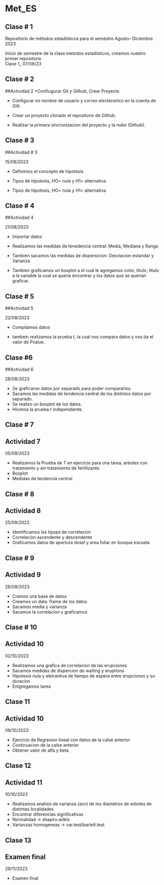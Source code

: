 # Met_ES
## Clase # 1
Repositorio de métodos estadísticos para el semestre Agosto- Diciembre 2023 

Inicio de semestre de la clase metodos estadisticos,  creamos nuestro primer repositorio  
Clase 1_ 07/08/23

## Clase # 2
##Actividad 2 
+Confiugurar Git y Github, Crear Proyecto 

+ Configurar mi nombre de usuario y correo electeronico en la cuenta de Gitt.

+ Crear un proyecto clonado el repositorio de Github.

+ Realizar la primera sincronizacion del proyecto y la nube (Github).

## Clase # 3
##Actividad # 3

15/08/2023

+ Definimos el concepto de hipotesis 

+ Tipos de hipotesis, HO= nula y H1= alternativa 

+ Tipos de hipotesis, HO= nula y H1= alternativa 

## Clase # 4
##Actividad 4 

21/08/2023

+ Importar datos 

+ Realizamos las medidas de tenedencia central: Media, Mediana y Rango 

+ Tambien sacamos las medidas de dispersicion: Desviacion estandar y Varianza

+ Tambien graficamos un boxplot a el cual le agregamos color, titulo, titulo a la variable la cual se queria encontrar y los datos que se querian graficar.

## Clase # 5
##Actividad 5

22/08/2023

+ Compilamos datos 

+ tambein realizamos la prueba t, la cual nos compara datos y nos da el valor de Pvalue. 

## Clase #6
##Actividad 6

28/08/2023

+ Se graficaron datos por separado para poder compararlos.
+ Sacamos las medidas de tendencia central de los distintos datos por separado.
+ Se realizo un boxplot de los datos. 
+ Hicimos la prueba t independiente. 

## Clase # 7
## Actividad 7

05/09/2023

+ Realizamos la Prueba de T en ejercicio para una tarea, arboles con tratamiento y sin tratamiento de fertilizante.
+ Boxplot 
+ Medidas de tendencia central 

## Clase # 8
## Actividad 8

25/09/2023

+ Identificamos los tipops de correlacion 
+ Correlacion ascendente y descendente 
+ Graficamos datos de apertura dosel y area foliar en bosque escuela 

## Clase # 9
## Actividad 9 

26/09/2023

+ Cramos una base de datos 
+ Creamos un data. frame de los datos 
+ Sacamos media y varianza 
+ Sacamos la correlacion y graficamos 

## Clase # 10
## Actividad 10 

02/10/2023

+ Realizamos una grafica de correlacion de las erupciones
+ Sacamos medidas de dispercion de waiting y eruptions
+ Hipotesis nula y aletrantiva de tiempo de espera entre erupciones y su duracion
+ Entgregamos tarea 

## Clase 11
## Actividad 10

09/10/2023

+ Ejercicio de Regresion lineal con datos de la calse anterior 
+ Continuacion de la calse anterior
+ Obtener valor de alfa y beta 

## Clase 12 
## Actividad 11 

10/10/2023

+ Realizamos analisis de varianza (aov) de los diametros de arboles de distintas localidades
+ Encontrar diferencias significativas 
+ Normalidad -> shapiro.wilkls
+ Varianzas homogeneas -> var.test/barlett.test

## Clase 13 
## Examen final 

29/11/2023

+ Examen final 





